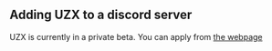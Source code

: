 <!--### Invite link: [ https://discord.com/api/oauth2/authorize?client_id=712195162532479008&permissions=8&scope=bot](https://edazpotato.github.io/uzx/invite/)-->

## Adding UZX to a discord server

<!--
1. Make sure that you have the `MANAGE_SERVER` permission on the discord server you want to add UZX to
2. Go to [this link](https://edazpotato.github.io/uzx/invite/), and select the server that you chose in the above step from the dropdown
3. Click `AUTHORISE` and you're done! Now use the `$help` command in discord, or got to the [commands reference](/ref/commands)
-->
UZX is currently in a private beta. You can apply from [the webpage](https://edazpotato.github.io/uzx/) 